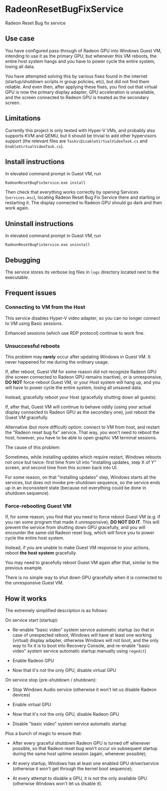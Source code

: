 # RadeonResetBugFixService
Radeon Reset Bug fix service

## Use case

You have configured pass-through of Radeon GPU into Windows Guest VM,
intending to use it as the primary GPU,
but whenever this VM reboots, the entire host system hangs
and you have to power cycle the entire system, losing all data.

You have attempted solving this by various fixes found in the internet
(startup/shutdown scripts in group policies, etc),
but did not find them reliable.
And even then, after applying these fixes,
you find out that virtual GPU is now the primary display adapter,
GPU acceleration is unavailable,
and the screen connected to Radeon GPU is treated as the secondary screen.

## Limitations

Currently this project is only tested with Hyper-V VMs,
and probably also supports KVM and QEMU,
but it should be trivial to add other hypervisors support
(the relevant files are `Tasks\DisableVirtualVideoTask.cs` and `EnableVirtualVideoTask.cs`).

## Install instructions

In elevated command prompt in Guest VM, run

```
RadeonResetBugFixService.exe install
```

Then check that everything works correctly by opening Services (`services.msc`),
locating Radeon Reset Bug Fix Service there and starting or restarting it.
The display connected to Radeon GPU should go dark and then work again.

## Uninstall instructions

In elevated command prompt in Guest VM, run

```
RadeonResetBugFixService.exe uninstall
```

## Debugging

The service stores its verbose log files in `logs` directory located next to the executable.

## Frequent issues

### Connecting to VM from the Host

This service disables Hyper-V video adapter,
so you can no longer connect to VM using Basic sessions.

Enhanced sessions (which use RDP protocol) continue to work fine.

### Unsuccessful reboots

This problem may **rarely** occur after updating Windows in Guest VM.
It never happened for me during the ordinary usage.

If, after reboot, Guest VM for some reason did not recognize Radeon GPU
(the screen connected to Radeon GPU remains inactive),
or is unresponsive,
**DO NOT** force-reboot Guest VM, or your Host system will hang up,
and you will have to power cycle the entire system, losing all unsaved data.

Instead, gracefully reboot your Host (gracefully shutting down all guests).

If, after that, Guest VM will continue to behave oddly
(using your actual display connected to Radeon GPU as the secondary one),
just reboot the Guest VM gracefully.

Alternative (but more difficult) option: connect to VM from host,
and restart the "Radeon reset bug fix" service.
That way, you won't need to reboot the host;
however, you have to be able to open graphic VM terminal sessions.

The cause of this problem:

Sometimes, while installing updates which require restart,
Windows reboots not once but twice:
first time from UI into "installing updates, step X of Y" screen,
and second time from this screen back into UI.

For some reason, on that "installing updates" step, Windows starts all the services,
but does not invoke pre-shutdown sequence,
so the service ends up in an inconsistent state
(because not everything could be done in shutdown sequence).

### Force-rebooting Guest VM

If, for some reason, you find that you need to force reboot Guest VM
(e.g. if you ran some program that made it unresponsive),
**DO NOT DO IT**.
This will prevent the service from shutting down GPU gracefully,
and you will encounter the same old Radeon reset bug,
which will force you to power cycle the entire host system.

Instead, if you are unable to make Guest VM response to your actions,
reboot **the host system** gracefully.

You may need to gracefully reboot Guest VM again after that,
similar to the previous example.

There is no simple way to shut down GPU gracefully
when it is connected to the unresponsive Guest VM.

## How it works

The extremely simplified description is as follows:

On service start (startup):

* Re-enable "basic video" system service automatic startup
(so that in case of unexpected reboot, Windows will have at least one working (virtual) display adapter,
otherwise Windows will not boot, and the only way to fix it is to boot into Recovery Console,
and re-enable "basic video" system service automatic startup manually using `regedit`)

* Enable Radeon GPU

* Now that it's not the only GPU, disable virtual GPU

On service stop (pre-shutdown / shutdown):

* Stop Windows Audio service
(otherwise it won't let us disable Radeon devices)

* Enable virtual GPU

* Now that it's not the only GPU, disable Radeon GPU

* Disable "basic video" system service automatic startup

Plus a bunch of magic to ensure that:

* After every graceful shutdown Radeon GPU is turned off whenever possible,
so that Radeon reset bug won't occur on subsequent startup
during the same host uptime session (again, whenever possible);

* At every startup, Windows has at least one enabled GPU driver/service
(otherwise it won't get through the kernel boot sequence);

* At every attempt to disable a GPU, it is not the only available GPU
(otherwise Windows won't let us disable it).
